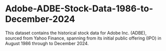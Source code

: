 # Adobe-ADBE-Stock-Data-1986-to-December-2024
This dataset contains the historical stock data for Adobe Inc. (ADBE), sourced from Yahoo Finance, spanning from its initial public offering (IPO) in August 1986 through to December 2024.

